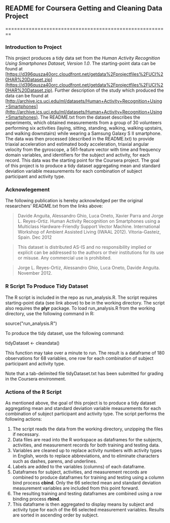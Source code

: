 ## README for Coursera Getting and Cleaning Data Project
========================================================

### Introduction to Project

This project produces a tidy data set from the _Human Activity Recognition Using Smartphones Dataset, Version 1.0_.  The starting-point data can be found at [https://d396qusza40orc.cloudfront.net/getdata%2Fprojectfiles%2FUCI%20HAR%20Dataset.zip](https://d396qusza40orc.cloudfront.net/getdata%2Fprojectfiles%2FUCI%20HAR%20Dataset.zip).  Further description of the study which produced the data can be found at [http://archive.ics.uci.edu/ml/datasets/Human+Activity+Recognition+Using+Smartphones](http://archive.ics.uci.edu/ml/datasets/Human+Activity+Recognition+Using+Smartphones).  The README.txt from the dataset describes the experiments, which obtained measurements from a group of 30 volunteers performing six activities \(laying, sitting, standing, walking, walking upstairs, and walking downstairs\) while wearing a Samsung Galaxy S II smartphone.  The data was then processed \(described in the README.txt\) to provide triaxial acceleration and estimated body acceleration, triaxial angular velocity from the gyroscope, a 561-feature vector with time and frequency domain variables, and identifiers for the subject and activity, for each record.  This data was the starting point for the Coursera project.  The goal of this project is to produce a tidy dataset aggregating mean and standard deviation variable measurements for each combination of subject participant and activity type.

### Acknowlegement

The following publication is hereby acknowledged per the original researchers' README.txt from the links above:

>Davide Anguita, Alessandro Ghio, Luca Oneto, Xavier Parra and Jorge L. Reyes-Ortiz. Human Activity Recognition on Smartphones using a Multiclass Hardware-Friendly Support Vector Machine. International Workshop of Ambient Assisted Living (IWAAL 2012). Vitoria-Gasteiz, Spain. Dec 2012

>This dataset is distributed AS-IS and no responsibility implied or explicit can be addressed to the authors or their institutions for its use or misuse. Any commercial use is prohibited.

>Jorge L. Reyes-Ortiz, Alessandro Ghio, Luca Oneto, Davide Anguita. November 2012.


### R Script To Produce Tidy Dataset

The R script is included in the repo as run\_analysis.R.  The script requires starting-point data (see link above) to be in the working directory. The script also requires the **plyr** package. To load run\_analysis.R from the working directory, use the following command in R:

source\("run\_analysis.R"\)

To produce the tidy dataset, use the following command:

tidyDataset <- cleandata\(\)

This function may take over a minute to run.  The result is a dataframe of 180 observations for 68 variables, one row for each combination of subject participant and activity type.

Note that a tab-delimited file tidyDataset.txt has been submitted for grading in the Coursera environment.

### Actions of the R Script

As mentioned above, the goal of this project is to produce a tidy dataset aggregating mean and standard deviation variable measurements for each combination of subject participant and activity type.  The script performs the following actions:

1. The script reads the data from the working directory, unzipping the files if necessary.
2. Data files are read into the R workspace as dataframes for the subjects, activities, and measurement records for both training and testing data.
3. Variables are cleaned up to replace activity numbers with activity types in English, words to replace abbreviations, and to eliminate characters such as dashes, parens, and underlines.
4. Labels are added to the variables \(columns\) of each dataframe. 
5. Dataframes for subject, activities, and measurement records are combined to produce dataframes for training and testing using a column bind process **cbind**. Only the 66 selected mean and standard deviation measurement variables are included from this point forward.
6. The resulting training and testing dataframes are combined using a row binding process **rbind**.
7. This dataframe is then aggregated to display means by subject and activity type for each of the 66 selected measurement variables.  Results are sorted in ascending order by subject.

